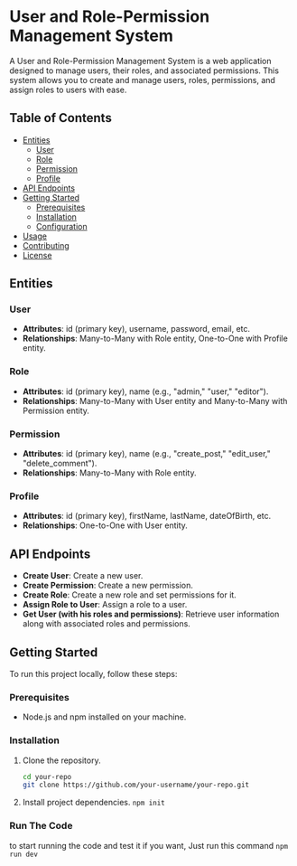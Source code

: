 # User and Role-Permission Management System

A User and Role-Permission Management System is a web application designed to manage users, their roles, and associated permissions. This system allows you to create and manage users, roles, permissions, and assign roles to users with ease.

## Table of Contents
- [Entities](#entities)
  - [User](#user)
  - [Role](#role)
  - [Permission](#permission)
  - [Profile](#profile)
- [API Endpoints](#api-endpoints)
- [Getting Started](#getting-started)
  - [Prerequisites](#prerequisites)
  - [Installation](#installation)
  - [Configuration](#configuration)
- [Usage](#usage)
- [Contributing](#contributing)
- [License](#license)

## Entities

### User

- **Attributes**: id (primary key), username, password, email, etc.
- **Relationships**: Many-to-Many with Role entity, One-to-One with Profile entity.

### Role

- **Attributes**: id (primary key), name (e.g., "admin," "user," "editor").
- **Relationships**: Many-to-Many with User entity and Many-to-Many with Permission entity.

### Permission

- **Attributes**: id (primary key), name (e.g., "create_post," "edit_user," "delete_comment").
- **Relationships**: Many-to-Many with Role entity.

### Profile

- **Attributes**: id (primary key), firstName, lastName, dateOfBirth, etc.
- **Relationships**: One-to-One with User entity.

## API Endpoints

- **Create User**: Create a new user.
- **Create Permission**: Create a new permission.
- **Create Role**: Create a new role and set permissions for it.
- **Assign Role to User**: Assign a role to a user.
- **Get User (with his roles and permissions)**: Retrieve user information along with associated roles and permissions.

## Getting Started

To run this project locally, follow these steps:

### Prerequisites

- Node.js and npm installed on your machine.

### Installation

1. Clone the repository.
   ```bash
   cd your-repo
   git clone https://github.com/your-username/your-repo.git
2. Install project dependencies.
   ``` npm init ```

### Run The Code
to start running the code and test it if you want, Just run this command ```npm run dev```
